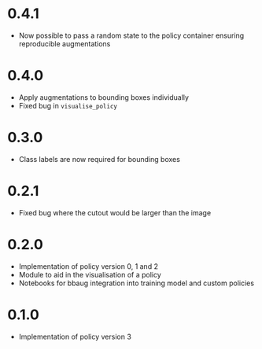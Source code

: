 # 0.4.1
- Now possible to pass a random state to the policy container ensuring reproducible augmentations

# 0.4.0
- Apply augmentations to bounding boxes individually
- Fixed bug in `visualise_policy`

# 0.3.0
- Class labels are now required for bounding boxes

# 0.2.1
- Fixed bug where the cutout would be larger than the image

# 0.2.0
- Implementation of policy version 0, 1 and 2
- Module to aid in the visualisation of a policy
- Notebooks for bbaug integration into training model and custom policies

# 0.1.0
- Implementation of policy version 3